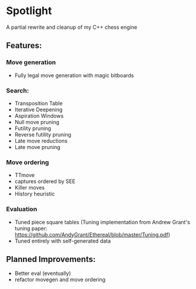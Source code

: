 # Spotlight
A partial rewrite and cleanup of my C++ chess engine

## Features:

### Move generation
* Fully legal move generation with magic bitboards

### Search:
* Transposition Table
* Iterative Deepening
* Aspiration Windows
* Null move pruning
* Futility pruning
* Reverse futility pruning
* Late move reductions
* Late move pruning

### Move ordering
* TTmove
* captures ordered by SEE
* Killer moves
* History heuristic

### Evaluation
* Tuned piece square tables (Tuning implementation from Andrew Grant's tuning paper: https://github.com/AndyGrant/Ethereal/blob/master/Tuning.pdf)
* Tuned entirely with self-generated data

## Planned Improvements:
* Better eval (eventually)
* refactor movegen and move ordering